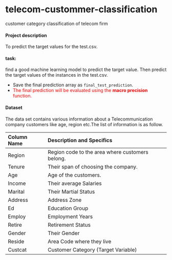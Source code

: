 # telecom-custommer-classification
customer category classification of telecom firm

#### Project description
To predict the target values for the test.csv. 

#### task:
find a good machine learning model to predict the target value. Then predict the target values of the instances in the test.csv. 
- Save the final prediction array as ``final_test_prediction``. 
- <font color = 'red'> The final prediction will be evaluated using the **macro precision** function. </font>

#### Dataset
The data set contains various information about a Telecommunication company customers like age, region etc.The list of information is as follow. 

|Column Name	|Description and Specifics|
|:----|:--|
|Region	|Region code to the area where customers belong.|
|Tenure	|Their span of choosing the company.|
|Age	|Age of the customers.|
|Income	|Their average Salaries|
|Marital	|Their Martial Status|
|Address	|Address Zone|
|Ed	|Education Group|
|Employ	|Employment Years|
|Retire	|Retirement Status|
|Gender	|Their Gender|
|Reside	|Area Code where they live|
|Custcat	|Customer Category (Target Variable)|
